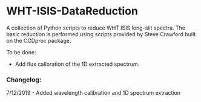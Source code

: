 # WHT-ISIS-DataReduction
A collection of Python scripts to reduce WHT ISIS long-slit spectra. The basic reduction is performed using scripts provided by Steve Crawford built on the CCDproc package.

To be done: 

- Add flux calibration of the 1D extracted spectrum.

### Changelog:
7/12/2019 - Added wavelength calibration and 1D spectrum extraction
